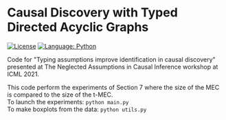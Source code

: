 # Causal Discovery with Typed Directed Acyclic Graphs

[![License](https://img.shields.io/badge/License-Apache%202.0-blue.svg)](https://opensource.org/licenses/Apache-2.0)
[![Language: Python](https://img.shields.io/badge/language-Python%203.7%2B-green?logo=python&logoColor=green)](https://www.python.org)

Code for "Typing assumptions improve identification in causal discovery" presented at The Neglected Assumptions in Causal Inference workshop at ICML 2021. 

This code perform the experiments of Section 7 where the size of the MEC is compared to the size of the t-MEC. \
To launch the experiments:
`python main.py` \
To make boxplots from the data:
`python utils.py`
